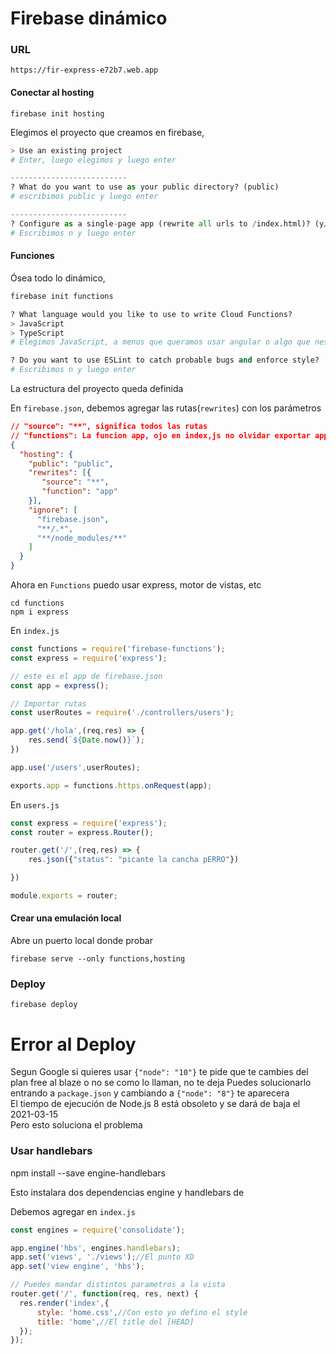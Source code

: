 # Firebase dinámico

### URL

````
https://fir-express-e72b7.web.app
````



#### Conectar al hosting

````
firebase init hosting
````

Elegimos el proyecto que creamos en firebase, 

````python
> Use an existing project
# Enter, luego elegimos y luego enter

--------------------------
? What do you want to use as your public directory? (public)
# escribimos public y luego enter

--------------------------
? Configure as a single-page app (rewrite all urls to /index.html)? (y/N)
# Escribimos n y luego enter
````



#### Funciones

Ósea todo lo dinámico, 

````python
firebase init functions

? What language would you like to use to write Cloud Functions? 
> JavaScript
> TypeScript
# Elegimos JavaScript, a menos que queramos usar angular o algo que nesecite TypeScript

? Do you want to use ESLint to catch probable bugs and enforce style?
# Escribimos n y luego enter
````

La estructura del proyecto queda definida

En `firebase.json`, debemos agregar las rutas(`rewrites`)  con los parámetros

````json
// "source": "**", significa todos las rutas
// "functions": La funcion app, ojo en index,js no olvidar exportar app
{
  "hosting": {
    "public": "public",
    "rewrites": [{
       "source": "**",
       "function": "app"
    }],
    "ignore": [
      "firebase.json",
      "**/.*",
      "**/node_modules/**"
    ]
  }
}
````

Ahora en `Functions` puedo usar express, motor de vistas, etc

````shell
cd functions
npm i express
````

En `index.js`

````javascript
const functions = require('firebase-functions');
const express = require('express');

// este es el app de firebase.json
const app = express();

// Importar rutas
const userRoutes = require('./controllers/users');

app.get('/hola',(req,res) => {
    res.send(`${Date.now()}`);
})

app.use('/users',userRoutes);

exports.app = functions.https.onRequest(app);
````

En `users.js`

````javascript
const express = require('express');
const router = express.Router();

router.get('/',(req,res) => {
    res.json({"status": "picante la cancha pERRO"})

})

module.exports = router;
````



#### Crear una emulación local

Abre un puerto local donde probar

````shell
firebase serve --only functions,hosting
````


### Deploy
````shell
firebase deploy
````

# Error al Deploy
Segun Google si quieres usar `{"node": "10"}` te pide que te cambies del plan free al blaze o no se como lo llaman, no te deja
Puedes solucionarlo entrando a `package.json` y cambiando a `{"node": "8"}` te aparecera
<br>
El tiempo de ejecución de Node.js 8 está obsoleto y se dará de baja el 2021-03-15
<br>
Pero esto soluciona el problema

### Usar handlebars
npm install --save engine-handlebars

Esto instalara dos dependencias  engine y handlebars de

Debemos agregar en `index.js`

````javascript
const engines = require('consolidate');

app.engine('hbs', engines.handlebars);
app.set('views', './views');//El punto XD
app.set('view engine', 'hbs');
````

````javascript
// Puedes mandar distintos parametros a la vista
router.get('/', function(req, res, next) {
  res.render('index',{
      style: 'home.css',//Con esto yo defino el style
      title: 'home',//El title del [HEAD]
  });
});
````

